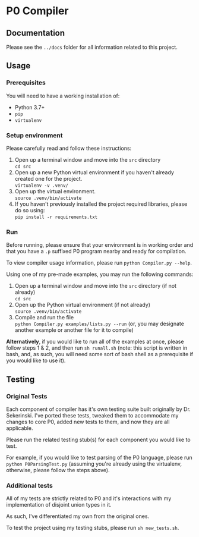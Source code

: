 # P0 Compiler

## Documentation

Please see the `../docs` folder for all information related to this project.

## Usage
### Prerequisites
You will need to have a working installation of:
* Python 3.7+
* `pip`
* `virtualenv`

### Setup environment
Please carefully read and follow these instructions:
1. Open up a terminal window and move into the `src` directory<br>`cd src`
2. Open up a new Python virtual environment if you haven't already created one for the project.<br>`virtualenv -v .venv/`
3. Open up the virtual environment.<br>`source .venv/bin/activate`
4. If you haven't previously installed the project required libraries, please do so using:<br>`pip install -r requirements.txt`

### Run
Before running, please ensure that your environment is in working order and that you have a `.p` suffixed P0 program nearby and ready for compilation.

To view compiler usage information, please run `python Compiler.py --help`.

Using one of my pre-made examples, you may run the following commands:
1. Open up a terminal window and move into the `src` directory (if not already)<br>`cd src`
2. Open up the Python virtual environment (if not already)<br>`source .venv/bin/activate`
3. Compile and run the file<br>`python Compiler.py examples/lists.py --run` (or, you may designate another example or another file for it to compile)

**Alternatively**, if you would like to run all of the examples at once, please follow steps 1 & 2, and then run `sh runall.sh` (note: this script is written in bash, and, as such, you will need some sort of bash shell as a prerequisite if you would like to use it).

## Testing

### Original Tests

Each component of compiler has it's own testing suite built originally by Dr. Sekerinski. I've ported these tests, tweaked them to accommodate my changes to core P0, added new tests to them, and now they are all applicable.

Please run the related testing stub(s) for each component you would like to test.

For example, if you would like to test parsing of the P0 language, please run `python P0ParsingTest.py` (assuming you're already using the virtualenv, otherwise, please follow the steps above).

### Additional tests

All of my tests are strictly related to P0 and it's interactions with my implementation of disjoint union types in it.

As such, I've differentiated my own from the original ones.

To test the project using my testing stubs, please run `sh new_tests.sh`.
